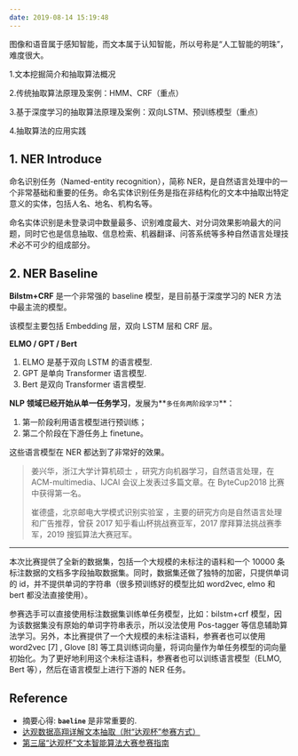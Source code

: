 ```yaml
---
date: 2019-08-14 15:19:48
---
```


图像和语音属于感知智能，而文本属于认知智能，所以号称是“人工智能的明珠”，难度很大。

1.文本挖掘简介和抽取算法概况

2.传统抽取算法原理及案例：HMM、CRF（重点）

3.基于深度学习的抽取算法原理及案例：双向LSTM、预训练模型（重点）

4.抽取算法的应用实践

## 1. NER Introduce

命名识别任务（Named-entity recognition），简称 NER，是自然语言处理中的一个非常基础和重要的任务。命名实体识别任务是指在非结构化的文本中抽取出特定意义的实体，包括人名、地名、机构名等。 

命名实体识别是未登录词中数量最多、识别难度最大、对分词效果影响最大的问题，同时它也是信息抽取、信息检索、机器翻译、问答系统等多种自然语言处理技术必不可少的组成部分。 

## 2. NER Baseline

**Bilstm+CRF** 是一个非常强的 baseline 模型，是目前基于深度学习的 NER 方法中最主流的模型。

该模型主要包括 Embedding 层，双向 LSTM 层和 CRF 层。 

**ELMO / GPT / Bert**

1. ELMO 是基于双向 LSTM 的语言模型.
2. GPT 是单向 Transformer 语言模型.
3. Bert 是双向 Transformer 语言模型.

**NLP 领域已经开始从单一任务学习**，发展为**`多任务两阶段学习`**：

1. 第一阶段利用语言模型进行预训练；
2. 第二个阶段在下游任务上 finetune。

这些语言模型在 NER 都达到了非常好的效果。 

> 姜兴华，浙江大学计算机硕士 ，研究方向机器学习，自然语言处理，在 ACM-multimedia、IJCAI 会议上发表过多篇文章。在 ByteCup2018 比赛中获得第一名。
>
> 崔德盛，北京邮电大学模式识别实验室 ，主要的研究方向是自然语言处理和广告推荐，曾获 2017 知乎看山杯挑战赛亚军，2017 摩拜算法挑战赛季军，2019 搜狐算法大赛冠军。

---

本次比赛提供了全新的数据集，包括一个大规模的未标注的语料和一个 10000 条标注数据的文档多字段抽取数据集。同时，数据集还做了独特的加密，只提供单词的 id，并不提供单词的字符串（很多预训练好的模型比如 word2vec, elmo 和 bert 都没法直接使用）。 

参赛选手可以直接使用标注数据集训练单任务模型，比如：bilstm+crf 模型，因为该数据集没有原始的单词字符串表示，所以没法使用 Pos-tagger 等信息辅助算法学习。另外，本比赛提供了一个大规模的未标注语料，参赛者也可以使用 word2vec [7] , Glove [8]  等工具训练词向量，将词向量作为单任务模型的词向量初始化。为了更好地利用这个未标注语料，参赛者也可以训练语言模型（ELMO, Bert 等），然后在语言模型上进行下游的 NER 任务。 

## Reference

- 摘要心得: **`baeline`** 是非常重要的.
- [达观数据高翔详解文本抽取（附“达观杯”参赛方式）][1]
- [第三届“达观杯”文本智能算法大赛参赛指南][2]

[1]: https://zhuanlan.zhihu.com/p/75342886
[2]: https://www.jishuwen.com/d/2TEc#tuit

